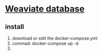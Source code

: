 # [Weaviate database](https://weaviate.io/developers/weaviate)

## install
1. download or edit the docker-compose.yml
2. commad: docker-compose up -d
3. 